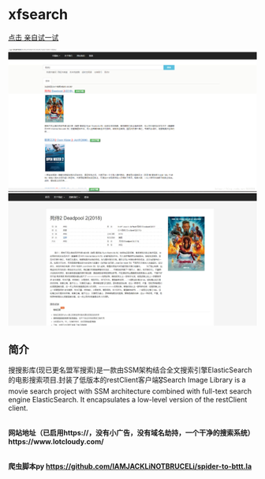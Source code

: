 # xfsearch


 <a href="https://www.lotcloudy.com/search.do?text=%E6%AD%BB%E4%BE%8D2">点击 亲自试一试</a>

 <img src="/image/show.png" alt="Ö÷Ò³" style="max-width:100%;"><br/>
 <img src="/image/show2.jpg" alt="Ö÷Ò³" style="max-width:100%;"><br/>


<h2>简介</h2>
<p>搜搜影库(现已更名盟军搜索)是一款由SSM架构结合全文搜索引擎ElasticSearch的电影搜索项目.封装了低版本的restClient客户端🎖Search Image Library is a movie search project with SSM architecture combined with full-text search engine ElasticSearch. It encapsulates a low-level version of the restClient client.</p>

<br/>
<b>网站地址（已启用https://，没有小广告，没有域名劫持，一个干净的搜索系统） https://www.lotcloudy.com/</b><br/><br/>

<b>爬虫脚本py https://github.com/IAMJACKLiNOTBRUCELi/spider-to-bttt.la<b/>
